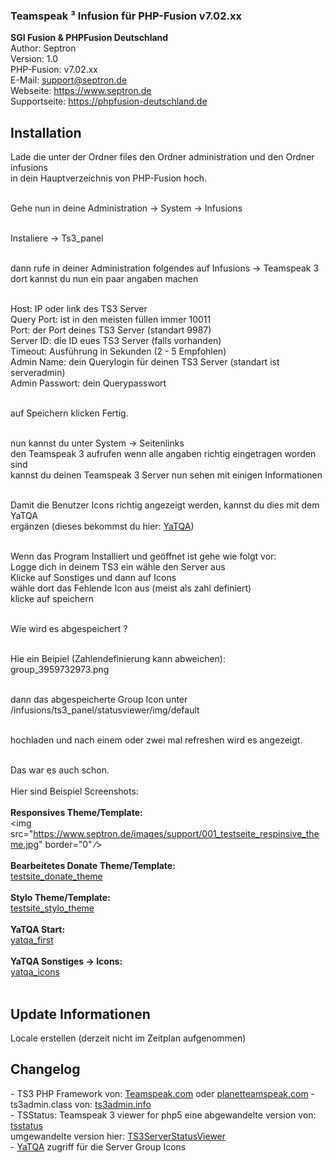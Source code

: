  <h3 class="text-muted">Teamspeak &sup3; Infusion f&uuml;r PHP-Fusion v7.02.xx</h3>
 
<strong>SGI Fusion &amp; PHPFusion Deutschland
</strong><br>Author: Septron
<br>Version: 1.0
<br>PHP-Fusion: v7.02.xx
<br>E-Mail: support@septron.de
<br>Webseite: https://www.septron.de
<br>Supportseite: https://phpfusion-deutschland.de

<h2>Installation</h2>
<p>Lade die unter der Ordner files den Ordner administration und den Ordner infusions<br />
in dein Hauptverzeichnis von PHP-Fusion hoch.<br /><br />

Gehe nun in deine Administration -> System -> Infusions<br /><br />

Instaliere -> Ts3_panel<br /><br />

dann rufe in deiner Administration folgendes auf Infusions -> Teamspeak 3<br />
dort kannst du nun ein paar angaben machen<br /><br />

Host: IP oder link des TS3 Server<br />
Query Port: ist in den meisten f&uuml;llen immer 10011<br />
Port: der Port deines TS3 Server (standart 9987)<br />
Server ID: die ID eues TS3 Server (falls vorhanden)<br />
Timeout: Ausf&uuml;hrung in Sekunden (2 - 5 Empfohlen)<br />
Admin Name: dein Querylogin f&uuml;r deinen TS3 Server (standart ist serveradmin)<br />
Admin Passwort: dein Querypasswort<br /><br />

auf Speichern klicken Fertig.<br /><br />

nun kannst du unter System -> Seitenlinks<br />
den Teamspeak 3 aufrufen wenn alle angaben richtig eingetragen worden sind<br />
kannst du deinen Teamspeak 3 Server nun sehen mit einigen Informationen<br /><br />

Damit die Benutzer Icons richtig angezeigt werden, kannst du dies mit dem YaTQA<br />
erg&auml;nzen (dieses bekommst du hier: <a href="http://addons.teamspeak.com/directory/addon/administration/YaTQA-Query-Admin-Tool-%28German%29.html" target="_blank">YaTQA</a>)<br /><br />

Wenn das Program Installiert und ge&ouml;ffnet ist gehe wie folgt vor:<br />
Logge dich in deinem TS3 ein w&auml;hle den Server aus<br />
Klicke auf Sonstiges und dann auf Icons<br />
w&auml;hle dort das Fehlende Icon aus (meist als zahl definiert)<br />
klicke auf speichern<br /><br />

Wie wird es abgespeichert ?<br /><br />

Hie ein Beipiel (Zahlendefinierung kann abweichen):<br />
group_3959732973.png<br /><br />

dann das abgespeicherte Group Icon unter /infusions/ts3_panel/statusviewer/img/default<br /><br />

hochladen und nach einem oder zwei mal refreshen wird es angezeigt.<br /><br />

Das war es auch schon.<br /><br />
Hier sind Beispiel Screenshots:<br /><br />
<b>Responsives Theme/Template:</b><br />
<img src="https://www.septron.de/images/support/001_testseite_respinsive_theme.jpg" border="0" ⁄><br /><br />
<b>Bearbeitetes Donate Theme/Template:</b><br />
<a href="https://www.septron.de/images/support/002_testsite_coustom_pmhome_theme.jpg" target="_blank">testsite_donate_theme</a><br /><br />
<b>Stylo Theme/Template:</b><br />
<a href="https://www.septron.de/images/support/003_testsite_stylo_theme.jpg" target="_blank">testsite_stylo_theme</a><br /><br />
<b>YaTQA Start:</b><br />
<a href="https://www.septron.de/images/support/004_yatqa_first.jpg" target="_blank">yatqa_first</a><br /><br />
<b>YaTQA Sonstiges -> Icons:</b><br />
<a href="https://www.septron.de/images/support/images/005_yatqa_icons.jpg" target="_blank">yatqa_icons</a><br /><br />
</p>

<h2>Update Informationen</h2>
<p>Locale erstellen (derzeit nicht im Zeitplan aufgenommen)</p>

<h2>Changelog</h2>
<p>- TS3 PHP Framework von: <a href="http://forum.teamspeak.com/threads/54132-API-TS3-PHP-Framework?goto=newpost" target="_blank">Teamspeak.com</a> oder <a href="https://www.planetteamspeak.com/" target="_blank">planetteamspeak.com</a>
- ts3admin.class von: <a href="http://ts3admin.info/" target="_blank">ts3admin.info</a><br />
- TSStatus: Teamspeak 3 viewer for php5 eine abgewandelte version von: <a href="http://tsstatus.sebastien.me/" target="_blank">tsstatus</a><br>umgewandelte version hier: <a href="https://github.com/LeoWinterDE/TS3ServerStatusViewer" target="_blank">TS3ServerStatusViewer</a><br />
- <a href="http://addons.teamspeak.com/directory/addon/administration/YaTQA-Query-Admin-Tool-%28German%29.html" target="_blank">YaTQA</a> zugriff f&uuml;r die Server Group Icons<br />
</p>

